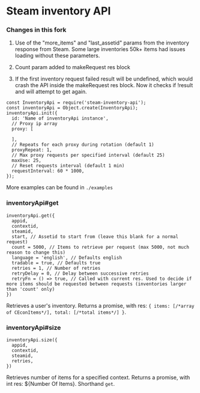 # Steam inventory API

### Changes in this fork

1. Use of the "more_items" and "last_assetid" params from the inventory response from Steam. Some large inventories 50k+ items had issues loading without these parameters.

2. Count param added to makeRequest res block

3. If the first inventory request failed result will be undefined, which would crash the API inside the makeRequest res block. Now it checks if !result and will attempt to get again.

```
const InventoryApi = require('steam-inventory-api');
const inventoryApi = Object.create(InventoryApi);
inventoryApi.init({
  id: 'Name of inventoryApi instance',
  // Proxy ip array
  proxy: [

  ],  
  // Repeats for each proxy during rotation (default 1)
  proxyRepeat: 1,
  // Max proxy requests per specified interval (default 25)
  maxUse: 25,
  // Reset requests interval (default 1 min)
  requestInterval: 60 * 1000,
});
```
More examples can be found in `./examples`


### inventoryApi#get

```
inventoryApi.get({
  appid,
  contextid,
  steamid,
  start, // Assetid to start from (leave this blank for a normal request)
  count = 5000, // Items to retrieve per request (max 5000, not much reason to change this)
  language = 'english', // Defaults english
  tradable = true, // Defaults true
  retries = 1, // Number of retries
  retryDelay = 0, // Delay between successive retries
  retryFn = () => true, // Called with current res. Used to decide if more items should be requested between requests (inventories larger than 'count' only) 
})
```
Retrieves a user's inventory. Returns a promise, with res: `{ items: [/*array of CEconItems*/], total: [/*total items*/] }`.

### inventoryApi#size

```
inventoryApi.size({
  appid,
  contextid,
  steamid,
  retries,
})
```
Retrieves number of items for a specified context. Returns a promise, with int res: ${Number Of Items}. Shorthand `get`.
